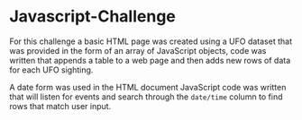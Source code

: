 # Javascript-Challenge

For this challenge a basic HTML page was created using  a UFO dataset that was provided in the form of an array
of JavaScript objects, code was written  that appends a table to a web page and then adds new rows of data for each UFO sighting.

A  date form was used in the HTML document  JavaScript code was written that will listen for events and search through the `date/time` column 
to find rows that match user input.
